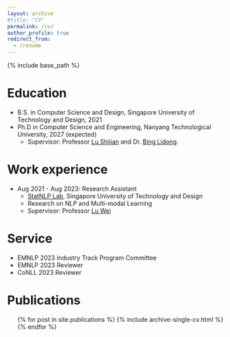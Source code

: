 ```yaml
---
layout: archive
#title: "CV"
permalink: /cv/
author_profile: true
redirect_from:
  - /resume
---
```


{% include base_path %}

Education
======
* B.S. in Computer Science and Design, Singapore University of Technology and Design, 2021
* Ph.D in Computer Science and Engineering, Nanyang Technological University, 2027 (expected)
  * Supervisor: Professor [Lu Shijian](https://sg-vilab.github.io/people/) and Dr. [Bing Lidong](https://lidongbing.github.io/).

Work experience
======
* Aug 2021 - Aug 2023: Research Assistant
  * [StatNLP Lab](https://statnlp-research.github.io/), Singapore University of Technology and Design
  * Research on NLP and Multi-modal Learning
  * Supervisor: Professor [Lu Wei](https://istd.sutd.edu.sg/people/faculty/lu-wei/)


Service 
======
* EMNLP 2023 Industry Track Program Committee
* EMNLP 2023 Reviewer
* CoNLL 2023 Reviewer

Publications
======
  <ul>{% for post in site.publications %}
    {% include archive-single-cv.html %}
  {% endfor %}</ul>
  
  
  

